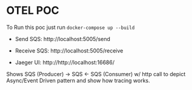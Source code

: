 # OTEL POC

To Run this poc just run `docker-compose up --build`

* Send SQS: http://localhost:5005/send

* Receive SQS: http://localhost:5005/receive

* Jaeger UI: http://http://localhost:16686/


Shows SQS (Producer) -> SQS <- SQS (Consumer) w/ http call to depict Async/Event Driven pattern and show how tracing works.
